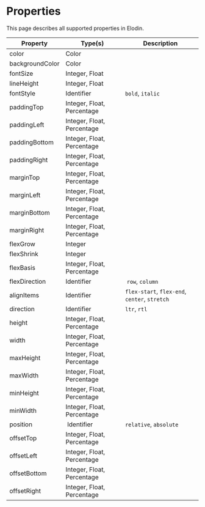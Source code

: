 # Properties

This page describes all supported properties in Elodin.

| Property        | Type(s)                    | Description                                   |
| --------------- | -------------------------- | --------------------------------------------- |
| color           | Color                      |                                               |
| backgroundColor | Color                      |                                               |
| fontSize        | Integer, Float             |                                               |
| lineHeight      | Integer, Float             |                                               |
| fontStyle       | Identifier                 | `bold`, `italic`                              |
| paddingTop      | Integer, Float, Percentage |                                               |
| paddingLeft     | Integer, Float, Percentage |                                               |
| paddingBottom   | Integer, Float, Percentage |                                               |
| paddingRight    | Integer, Float, Percentage |                                               |
| marginTop       | Integer, Float, Percentage |                                               |
| marginLeft      | Integer, Float, Percentage |                                               |
| marginBottom    | Integer, Float, Percentage |                                               |
| marginRight     | Integer, Float, Percentage |                                               |
| flexGrow        | Integer                    |                                               |
| flexShrink      | Integer                    |                                               |
| flexBasis       | Integer, Float, Percentage |                                               |
| flexDirection   | Identifier                 |  `row`, `column`                              |
| alignItems      | Identifier                 | `flex-start`, `flex-end`, `center`, `stretch` |   |
| direction       | Identifier                 | `ltr`, `rtl`                                  |
| height          | Integer, Float, Percentage |                                               |
| width           | Integer, Float, Percentage |                                               |
| maxHeight       | Integer, Float, Percentage |                                               |
| maxWidth        | Integer, Float, Percentage |                                               |
| minHeight       | Integer, Float, Percentage |                                               |
| minWidth        | Integer, Float, Percentage |                                               |
| position        |  Identifier                | `relative`, `absolute`                        |
| offsetTop       | Integer, Float, Percentage |                                               |
| offsetLeft      | Integer, Float, Percentage |                                               |
| offsetBottom    | Integer, Float, Percentage |                                               |
| offsetRight     | Integer, Float, Percentage |                                               |
